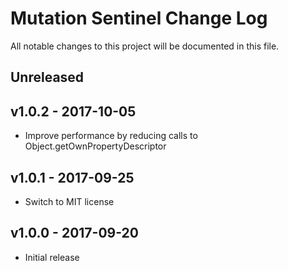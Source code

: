 # Mutation Sentinel Change Log

All notable changes to this project will be documented in this file.

## Unreleased

## v1.0.2 - 2017-10-05
- Improve performance by reducing calls to Object.getOwnPropertyDescriptor

## v1.0.1 - 2017-09-25
- Switch to MIT license

## v1.0.0 - 2017-09-20

- Initial release
